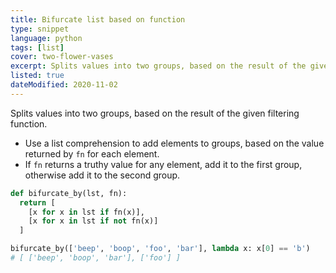 ```yaml
---
title: Bifurcate list based on function
type: snippet
language: python
tags: [list]
cover: two-flower-vases
excerpt: Splits values into two groups, based on the result of the given filtering function.
listed: true
dateModified: 2020-11-02
---
```


Splits values into two groups, based on the result of the given filtering function.

- Use a list comprehension to add elements to groups, based on the value returned by `fn` for each element.
- If `fn` returns a truthy value for any element, add it to the first group, otherwise add it to the second group.

```py
def bifurcate_by(lst, fn):
  return [
    [x for x in lst if fn(x)],
    [x for x in lst if not fn(x)]
  ]

bifurcate_by(['beep', 'boop', 'foo', 'bar'], lambda x: x[0] == 'b')
# [ ['beep', 'boop', 'bar'], ['foo'] ]
```
